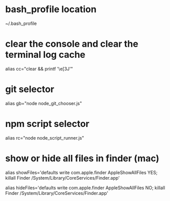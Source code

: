 # bash_profile location
~/.bash_profile

# clear the console and clear the terminal log cache
alias cc="clear && printf \'\e[3J\'"

# git selector
alias gb="node node_git_chooser.js"

# npm script selector
alias rc="node node_script_runner.js"

# show or hide all files in finder (mac)

alias showFiles='defaults write com.apple.finder AppleShowAllFiles YES; killall Finder /System/Library/CoreServices/Finder.app'

alias hideFiles='defaults write com.apple.finder AppleShowAllFiles NO; killall Finder /System/Library/CoreServices/Finder.app'
